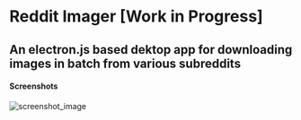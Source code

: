 # Reddit Imager [Work in Progress]

## An electron.js based dektop app for downloading images in batch from various subreddits

#### Screenshots
![screenshot_image](reddit-imager/screenshots/0.png?raw=true)
